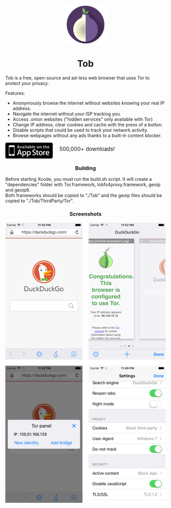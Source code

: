 <p align="center">
	<img src="resources/icon.png?raw=true">
	<h1 align="center">Tob</h1>
</p>

Tob is a free, open-source and ad-less web browser that uses Tor to protect your privacy.

Features:

- Anonymously browse the internet without websites knowing your real IP address.
- Navigate the internet without your ISP tracking you.
- Access .onion websites ("hidden services" only available with Tor)
- Change IP address, clear cookies and cache with the press of a button.
- Disable scripts that could be used to track your network activity.
- Browse webpages without any ads thanks to a built-in content blocker.

<div>
	<div>
			<a href="https://itunes.apple.com/app/id1063151782" style="float: left;"><img border="0" alt="Available on the appstore" src="resources/appstore.png?raw=true" width="149" height="50"></a>
	</div>	
	<div style="margin-left:170px">
		<div style="font-size:1.2em;padding-top:10px"> 500,000+ downloads!</div>
	</div>
</div>


<br>
<h3 align="center">Building</h3>
Before starting Xcode, you must run the build.sh script. It will create a "dependencies" folder with Tor.framework, Iobfs4proxy.framework, geoip and geoip6.
<br>
Both frameworks should be copied to "./Tob" and the geoip files should be copied to "./Tob/ThirdParty/Tor".


<br>
<h3 align="center">Screenshots</h3>

![snapshots](resources/snapshots.png "Snapshots")